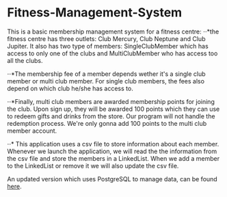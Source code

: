 # Fitness-Management-System  
   This is a basic membership management system for a fitness centre: ⋅⋅*the fitness centre has three outlets: Club Mercury, Club Neptune and Club Jupiter. It also has two type of members: SingleClubMember which has access to only one of the clubs and MultiClubMember who has access too all the clubs.  
   
⋅⋅*The membership fee of a member depends wether it's a single club member or multi club member. For single club members, the fees also depend on which club he/she has access to.</br>

  ⋅⋅*Finally, multi club members are awarded membership points for joining the club. Upon sign up, they will be awarded 100 points which they can use to redeem gifts and drinks from the store. Our program will not handle the redemption process. We're only gonna add 100 points to the multi club member account.  
  
 ⋅⋅* This application uses a csv file to store information about each member. Whenever we launch the application, we will read the the information from the csv file and store the members in a LinkedList. When we add a member to the LinkedList or remove it we will also update the csv file.</br>  
  
An updated version which uses PostgreSQL to manage data, can be found [here](https://github.com/eMelgooG/fitnessMMS-PostgreSQL). 
